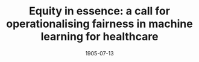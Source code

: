 ---
title: "Equity in essence: a call for operationalising fairness in machine learning for healthcare"
collection: publications
date: 1905-07-13
venue: 'BMJ'
citation: 'Wawira Gichoya, J., McCoy, L. G., Celi, L. A. G., &amp; Ghassemi, M. (2021). Equity in essence: a call for operationalising fairness in machine learning for healthcare.'
---